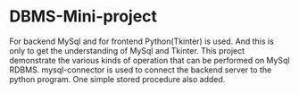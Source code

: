 # DBMS-Mini-project
For backend MySql and for frontend Python(Tkinter) is used. And this is only to get the understanding of MySql and Tkinter.
This project demonstrate the various kinds of operation that can be performed on MySql RDBMS.
mysql-connector is used to connect the backend server to the python program.
One simple stored procedure also added.
